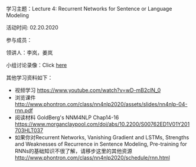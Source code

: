 学习主题：Lecture 4: Recurrent Networks for Sentence or Language Modeling

活动时间: 02.20.2020

参与成员：

领讲人：李岚，姜岚

小组讨论录像：Click [here]()

其他学习资料如下：

- 视频学习 https://www.youtube.com/watch?v=wD-mB2clN_0
- 浏览课件 http://www.phontron.com/class/nn4nlp2020/assets/slides/nn4nlp-04-rnn.pdf
- 阅读材料 GoldBerg's NNM4NLP Chap14-16 https://www.morganclaypool.com/doi/abs/10.2200/S00762ED1V01Y201703HLT037
- 如果你对Recurrent Networks, Vanishing Gradient and LSTMs, Strengths and Weaknesses of Recurrence in Sentence Modeling, Pre-training for RNNs的基础知识不很了解，请移步这里的其他资源 http://www.phontron.com/class/nn4nlp2020/schedule/rnn.html
